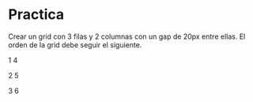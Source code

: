 # Practica

Crear un grid con 3 filas y 2 columnas con un gap de 20px entre ellas.
El orden de la grid debe seguir el siguiente.

1 4

2 5

3 6